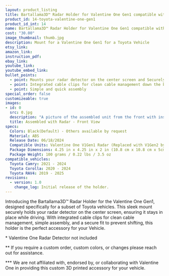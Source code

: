 ```yaml
---
layout: product_listing
title: Bartallama3D™ Radar Holder for Valentine One Gen1 compatible with some Toyota Vehicles
product_id: 14-toyota-valentine-one-gen1
product_id_int: 14
name: Bartallama3D™ Radar Holder for Valentine One Gen1 compatible with some Toyota Vehicles
cost: "30.00"
image_thumbnail: thumb.jpg
description: Mount for a Valentine One Gen1 for a Toyota Vehicle
etsy_link: 
amazon_link: 
instruction_pdf: 
ebay_link: 
youtube_link: 
youtube_embed_link: 
bullet_points:
  - point: Mounts your radar detector on the center screen and Securely holds the radar detector
  - point: Integrated cable clips for clean cable management down the back of your screen
  - point: Simple and quick assembly
special_order: false
customizeable: true
images:
- id: 0
  src: 0.jpg
  description: "A picture of the assembled unit from the front with installed Valentine One Gen1 unit"
  title: Assembled with Radar - Front View
specs:
  Colors: Black(Default) - Others available by request 
  Material: ABS
  Release Date: 06/18/2024
  Compatible Units: Valentine One V1Gen1 Radar (Replaced with V1Gen2 by Manufacturer, see our other product if you have the V1Gen2)
  Package Dimensions: 4.25 in x 4.25 in x 2 in (10.8 cm x 10.8 cm x 5cm)
  Package Weight: 100 grams / 0.22 lbs / 3.5 oz
compatible_vehicles:
  Toyota Camry: 2021 - 2024
  Toyota Corolla: 2020 - 2024
  Toyota RAV4: 2019 - 2025
revisions:
  - version: 1.0
    change_log: Initial release of the holder.
---
```


Introducing the Bartallama3D™ Radar Holder for the Valentine One Gen1, designed specifically for a subset of Toyota vehicles. This sleek mount securely holds your radar detector on the center screen, ensuring it stays in place while driving. With integrated cable clips for clean cable management, simple assembly, and a secure fit to prevent shifting, this holder is the perfect accessory for your Vehicle.

\* Valentine One Radar Detector not included

\*\* If you require a custom order, custom colors, or changes please reach out for assistance.

\*\*\* We are not affiliated with, endorsed by, or collaborating with Valentine One in providing this custom 3D printed accessory for your vehicle. 
